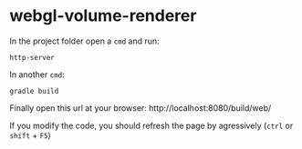 # webgl-volume-renderer
In the project folder open a `cmd` and run:
```
http-server
```
In another `cmd`:
```
gradle build
```

Finally open this url at your browser:
http://localhost:8080/build/web/

If you modify the code, you should refresh the page by agressively (`ctrl` or `shift` + `F5`)
